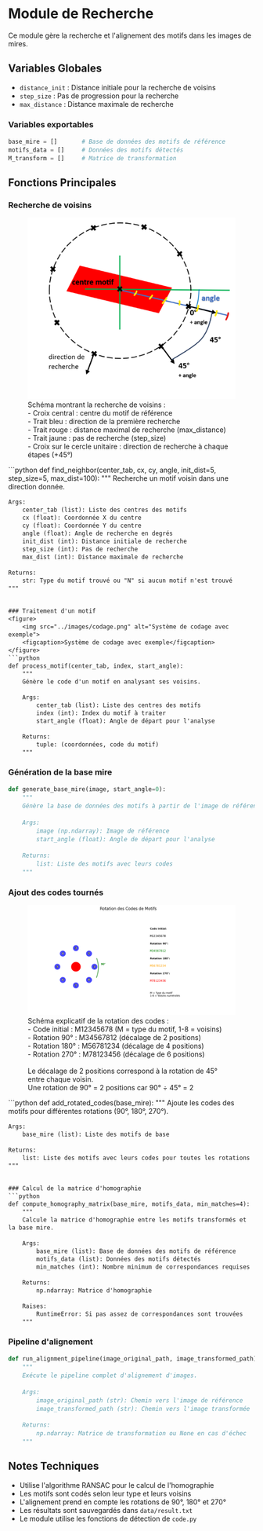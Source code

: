 # Module de Recherche

Ce module gère la recherche et l'alignement des motifs dans les images de mires.

## Variables Globales

- `distance_init` : Distance initiale pour la recherche de voisins
- `step_size` : Pas de progression pour la recherche
- `max_distance` : Distance maximale de recherche

### Variables exportables
```python
base_mire = []       # Base de données des motifs de référence
motifs_data = []     # Données des motifs détectés
M_transform = []     # Matrice de transformation
```

## Fonctions Principales

### Recherche de voisins
<figure>
    <img src="../images/search.png" alt="Schéma recherche voisin">
    <figcaption>Schéma montrant la recherche de voisins :</figcaption>
    <figcaption>
        - Croix central : centre du motif de référence<br>
        - Trait bleu : direction de la première recherche<br>
        - Trait rouge : distance maximal de recherche (max_distance) <br>
        - Trait jaune : pas de recherche (step_size)<br>
        - Croix sur le cercle unitaire : direction de recherche à chaque étapes (+45°)
    </figcaption>
</figure>
```python
def find_neighbor(center_tab, cx, cy, angle, init_dist=5, step_size=5, max_dist=100):
    """
    Recherche un motif voisin dans une direction donnée.
    
    Args:
        center_tab (list): Liste des centres des motifs
        cx (float): Coordonnée X du centre
        cy (float): Coordonnée Y du centre
        angle (float): Angle de recherche en degrés
        init_dist (int): Distance initiale de recherche
        step_size (int): Pas de recherche
        max_dist (int): Distance maximale de recherche
    
    Returns:
        str: Type du motif trouvé ou "N" si aucun motif n'est trouvé
    """
```

### Traitement d'un motif
<figure>
    <img src="../images/codage.png" alt="Système de codage avec exemple">
    <figcaption>Système de codage avec exemple</figcaption>
</figure>
```python
def process_motif(center_tab, index, start_angle):
    """
    Génère le code d'un motif en analysant ses voisins.
    
    Args:
        center_tab (list): Liste des centres des motifs
        index (int): Index du motif à traiter
        start_angle (float): Angle de départ pour l'analyse
    
    Returns:
        tuple: (coordonnées, code du motif)
    """
```

### Génération de la base mire
```python
def generate_base_mire(image, start_angle=0):
    """
    Génère la base de données des motifs à partir de l'image de référence.
    
    Args:
        image (np.ndarray): Image de référence
        start_angle (float): Angle de départ pour l'analyse
    
    Returns:
        list: Liste des motifs avec leurs codes
    """
```

### Ajout des codes tournés
<figure>
    <img src="../images/rotation_code.png" alt="Schéma de rotation des codes">
    <figcaption>
        Schéma explicatif de la rotation des codes :<br>
        - Code initial : M12345678 (M = type du motif, 1-8 = voisins)<br>
        - Rotation 90° : M34567812 (décalage de 2 positions)<br>
        - Rotation 180° : M56781234 (décalage de 4 positions)<br>
        - Rotation 270° : M78123456 (décalage de 6 positions)<br><br>
        Le décalage de 2 positions correspond à la rotation de 45° entre chaque voisin.<br>
        Une rotation de 90° = 2 positions car 90° ÷ 45° = 2
    </figcaption>
</figure>
```python
def add_rotated_codes(base_mire):
    """
    Ajoute les codes des motifs pour différentes rotations (90°, 180°, 270°).
    
    Args:
        base_mire (list): Liste des motifs de base
    
    Returns:
        list: Liste des motifs avec leurs codes pour toutes les rotations
    """
```

### Calcul de la matrice d'homographie
```python
def compute_homography_matrix(base_mire, motifs_data, min_matches=4):
    """
    Calcule la matrice d'homographie entre les motifs transformés et la base mire.
    
    Args:
        base_mire (list): Base de données des motifs de référence
        motifs_data (list): Données des motifs détectés
        min_matches (int): Nombre minimum de correspondances requises
    
    Returns:
        np.ndarray: Matrice d'homographie
    
    Raises:
        RuntimeError: Si pas assez de correspondances sont trouvées
    """
```

### Pipeline d'alignement
```python
def run_alignment_pipeline(image_original_path, image_transformed_path):
    """
    Exécute le pipeline complet d'alignement d'images.
    
    Args:
        image_original_path (str): Chemin vers l'image de référence
        image_transformed_path (str): Chemin vers l'image transformée
    
    Returns:
        np.ndarray: Matrice de transformation ou None en cas d'échec
    """
```

## Notes Techniques

- Utilise l'algorithme RANSAC pour le calcul de l'homographie
- Les motifs sont codés selon leur type et leurs voisins
- L'alignement prend en compte les rotations de 90°, 180° et 270°
- Les résultats sont sauvegardés dans `data/result.txt`
- Le module utilise les fonctions de détection de `code.py` 
